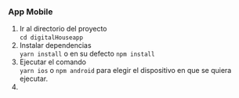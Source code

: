 ### App Mobile


1. Ir al directorio del proyecto<br/>
  `cd digitalHouseapp`
2. Instalar dependencias<br/>
  `yarn install` o en su defecto `npm install`
3. Ejecutar el comando<br/>
  `yarn ios` o  `npm android` para elegir el dispositivo en que se quiera ejecutar.
4. 

